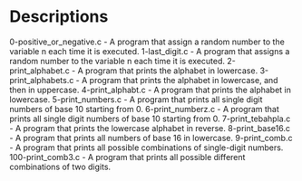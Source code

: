 # Descriptions

0-positive_or_negative.c - A program that assign a random number to the variable n each time it is executed.
1-last_digit.c - A program that assigns a random number to the variable n each time it is executed.
2-print_alphabet.c - A program that prints the alphabet in lowercase.
3-print_alphabets.c - A program that prints the alphabet in lowercase, and then in uppercase.
4-print_alphabt.c - A program that prints the alphabet in lowercase.
5-print_numbers.c - A program that prints all single digit numbers of base 10 starting from 0.
6-print_numberz.c - A program that prints all single digit numbers of base 10 starting from 0.
7-print_tebahpla.c - A program that prints the lowercase alphabet in reverse.
8-print_base16.c - A program that prints all numbers of base 16 in lowercase.
9-print_comb.c - A program that prints all possible combinations of single-digit numbers.
100-print_comb3.c - A program that prints all possible different combinations of two digits.